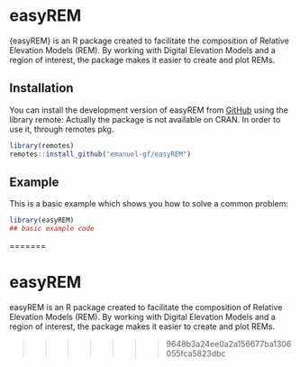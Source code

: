 
# easyREM

<!-- badges: start -->
<!-- badges: end -->

{easyREM} is an R package created to facilitate the composition of Relative Elevation Models (REM). 
By working with Digital Elevation Models and a region of interest, the package makes it easier to create and plot REMs.

## Installation

You can install the development version of easyREM from [GitHub](https://github.com/) using the library remote:
Actually the package is not available on CRAN. In order to use it, through remotes pkg. 

```r
library(remotes)
remotes::install_github("emanuel-gf/easyREM")
```

## Example

This is a basic example which shows you how to solve a common problem:

``` r
library(easyREM)
## basic example code
```

=======
# easyREM
easyREM is an R package created to facilitate the composition of Relative Elevation Models (REM). By working with Digital Elevation Models and a region of interest, the package makes it easier to create and plot REMs. 
>>>>>>> 9648b3a24ee0a2a156677ba1306055fca5823dbc
